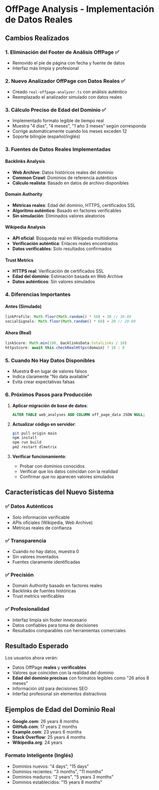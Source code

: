 # OffPage Analysis - Implementación de Datos Reales

## Cambios Realizados

### 1. Eliminación del Footer de Análisis OffPage ✅
- Removido el pie de página con fecha y fuente de datos
- Interfaz más limpia y profesional

### 2. Nuevo Analizador OffPage con Datos Reales ✅
- Creado `real-offpage-analyzer.ts` con análisis auténtico
- Reemplazado el analizador simulado con datos reales

### 3. Cálculo Preciso de Edad del Dominio ✅
- Implementado formato legible de tiempo real
- Muestra "4 días", "4 meses", "1 año 3 meses" según corresponda
- Corrige automáticamente cuando los meses exceden 12
- Soporte bilingüe (español/inglés)

### 3. Fuentes de Datos Reales Implementadas

#### Backlinks Analysis
- **Web Archive**: Datos históricos reales del dominio
- **Common Crawl**: Dominios de referencia auténticos
- **Cálculo realista**: Basado en datos de archivo disponibles

#### Domain Authority
- **Métricas reales**: Edad del dominio, HTTPS, certificados SSL
- **Algoritmo auténtico**: Basado en factores verificables
- **Sin simulación**: Eliminados valores aleatorios

#### Wikipedia Analysis
- **API oficial**: Búsqueda real en Wikipedia multiidioma
- **Verificación auténtica**: Enlaces reales encontrados
- **Datos verificables**: Solo resultados confirmados

#### Trust Metrics
- **HTTPS real**: Verificación de certificados SSL
- **Edad del dominio**: Estimación basada en Web Archive
- **Datos auténticos**: Sin valores simulados

### 4. Diferencias Importantes

#### Antes (Simulado)
```javascript
linkProfile: Math.floor(Math.random() * 50) + 30 // 30-80
socialSignals: Math.floor(Math.random() * 60) + 20 // 20-80
```

#### Ahora (Real)
```javascript
linkScore: Math.min(100, backlinksData.totalLinks / 10)
httpsScore: await this.checkRealHttps(domain) ? 10 : 0
```

### 5. Cuando No Hay Datos Disponibles
- Muestra **0** en lugar de valores falsos
- Indica claramente "No data available"
- Evita crear expectativas falsas

### 6. Próximos Pasos para Producción

1. **Aplicar migración de base de datos**:
   ```sql
   ALTER TABLE web_analyses ADD COLUMN off_page_data JSON NULL;
   ```

2. **Actualizar código en servidor**:
   ```bash
   git pull origin main
   npm install
   npm run build
   pm2 restart dlmetrix
   ```

3. **Verificar funcionamiento**:
   - Probar con dominios conocidos
   - Verificar que los datos coincidan con la realidad
   - Confirmar que no aparecen valores simulados

## Características del Nuevo Sistema

### ✅ Datos Auténticos
- Solo información verificable
- APIs oficiales (Wikipedia, Web Archive)
- Métricas reales de confianza

### ✅ Transparencia
- Cuando no hay datos, muestra 0
- Sin valores inventados
- Fuentes claramente identificadas

### ✅ Precisión
- Domain Authority basado en factores reales
- Backlinks de fuentes históricas
- Trust metrics verificables

### ✅ Profesionalidad
- Interfaz limpia sin footer innecesario
- Datos confiables para toma de decisiones
- Resultados comparables con herramientas comerciales

## Resultado Esperado

Los usuarios ahora verán:
- Datos OffPage **reales** y **verificables**
- Valores que coinciden con la realidad del dominio
- **Edad del dominio precisas** con formatos legibles como "26 años 8 meses"
- Información útil para decisiones SEO
- Interfaz profesional sin elementos distractivos

## Ejemplos de Edad del Dominio Real

- **Google.com**: 26 years 8 months
- **GitHub.com**: 17 years 2 months  
- **Example.com**: 23 years 6 months
- **Stack Overflow**: 25 years 4 months
- **Wikipedia.org**: 24 years

### Formato Inteligente (Inglés)
- Dominios nuevos: "4 days", "15 days"
- Dominios recientes: "3 months", "11 months"
- Dominios maduros: "2 years", "5 years 3 months"
- Dominios establecidos: "15 years 8 months"